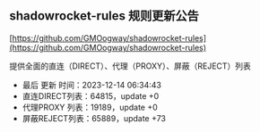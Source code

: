 ## shadowrocket-rules 规则更新公告

[https://github.com/GMOogway/shadowrocket-rules](https://github.com/GMOogway/shadowrocket-rules)

提供全面的直连（DIRECT）、代理（PROXY）、屏蔽（REJECT）列表
- 最后 更新 时间：2023-12-14 06:34:43
- 直连DIRECT列表：64815，update +0
- 代理PROXY 列表：19189，update +0
- 屏蔽REJECT列表：65889，update +73